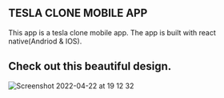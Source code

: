 ## TESLA CLONE MOBILE APP
 This app is a tesla clone mobile app. The app is built with react native(Andriod & IOS).
 
 ## Check out this beautiful design.
 ![Screenshot 2022-04-22 at 19 12 32](https://user-images.githubusercontent.com/60100544/164772253-1ba65def-eb16-4cf1-9f4c-548ed16679b8.png)
 
 



